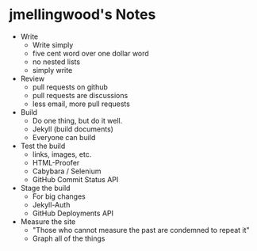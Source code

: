 # jmellingwood's Notes

* Write
    * Write simply
    * five cent word over one dollar word
    * no nested lists
    * simply write
* Review
    * pull requests on github
    * pull requests are discussions
    * less email, more pull requests
* Build
    * Do one thing, but do it well.
    * Jekyll (build documents)
    * Everyone can build
* Test the build
    * links, images, etc.
    * HTML-Proofer
    * Cabybara / Selenium
    * GitHub Commit Status API
* Stage the build
    * For big changes
    * Jekyll-Auth
    * GitHub Deployments API
* Measure the site
    * "Those who cannot measure the past are condemned to repeat it"
    * Graph all of the things

